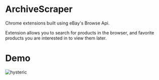 # ArchiveScraper

Chrome extensions built using eBay's Browse Api.

Extension allows you to search for products in the browser, and favorite products you are interested in to view them later.

# Demo
![hysteric](https://github.com/JyyHuang/ArchiveScraper/assets/117778296/2e27856d-407c-4310-b5f7-1bee0f39bc0c)
